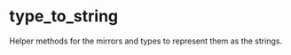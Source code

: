 type_to_string
==============

Helper methods for the mirrors and types to represent them as the strings.
